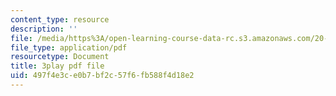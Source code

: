```yaml
---
content_type: resource
description: ''
file: /media/https%3A/open-learning-course-data-rc.s3.amazonaws.com/20-219-becoming-the-next-bill-nye-writing-and-hosting-the-educational-show-january-iap-2015/497f4e3ce0b7bf2c57f6fb588f4d18e2_ZMe7jSsPmW4.pdf
file_type: application/pdf
resourcetype: Document
title: 3play pdf file
uid: 497f4e3c-e0b7-bf2c-57f6-fb588f4d18e2
---
```

